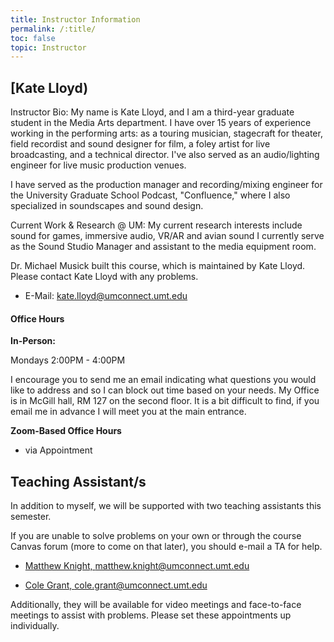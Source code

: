 ```yaml
---
title: Instructor Information
permalink: /:title/
toc: false
topic: Instructor
---
```


<!-- # Instructors -->

## [Kate Lloyd)

Instructor Bio: My name is Kate Lloyd, and I am a third-year graduate student in the Media Arts department. I have over 15 years of experience working in the performing arts: as a touring musician, stagecraft for theater, field recordist and sound designer for film, a foley artist for live broadcasting, and a technical director. I've also served as an audio/lighting engineer for live music production venues.

I have served as the production manager and recording/mixing engineer for the University Graduate School Podcast, "Confluence," where I also specialized in soundscapes and sound design.

Current Work & Research @ UM: My current research interests include sound for games, immersive audio, VR/AR and avian sound
I currently serve as the Sound Studio Manager and assistant to the media equipment room.

Dr. Michael Musick built this course, which is maintained by Kate Lloyd. Please contact Kate Lloyd with any problems.

- E-Mail: [kate.lloyd@umconnect.umt.edu](mailto:kate.lloyd@umconnect.umt.edu?subject=245%20Question)




<!-- - [Teaching Website](https://michaelmusick.github.io/teaching) -->



#### Office Hours
**In-Person:**


Mondays 2:00PM - 4:00PM 


I encourage you to send me an email indicating what questions you would like to address and so I can block out time based on your needs.
My Office is in McGill hall, RM 127 on the second floor. It is a bit difficult to find, if you email me in advance I will meet you at the main entrance.


**Zoom-Based Office Hours**

- via Appointment



## Teaching Assistant/s

In addition to myself, we will be supported with two teaching assistants this semester.

If you are unable to solve problems on your own or through the course Canvas forum (more to come on that later), you should e-mail a TA for help.

- [Matthew Knight, matthew.knight@umconnect.umt.edu](mailto:matthew.knight@umconnect.umt.edu?subject=245%20Question)

- [Cole Grant, cole.grant@umconnect.umt.edu](mailto:cole.grant@umconnect.umt.edu?subject=245%20Question)



Additionally, they will be available for video meetings and face-to-face meetings to assist with problems. Please set these appointments up individually. 







